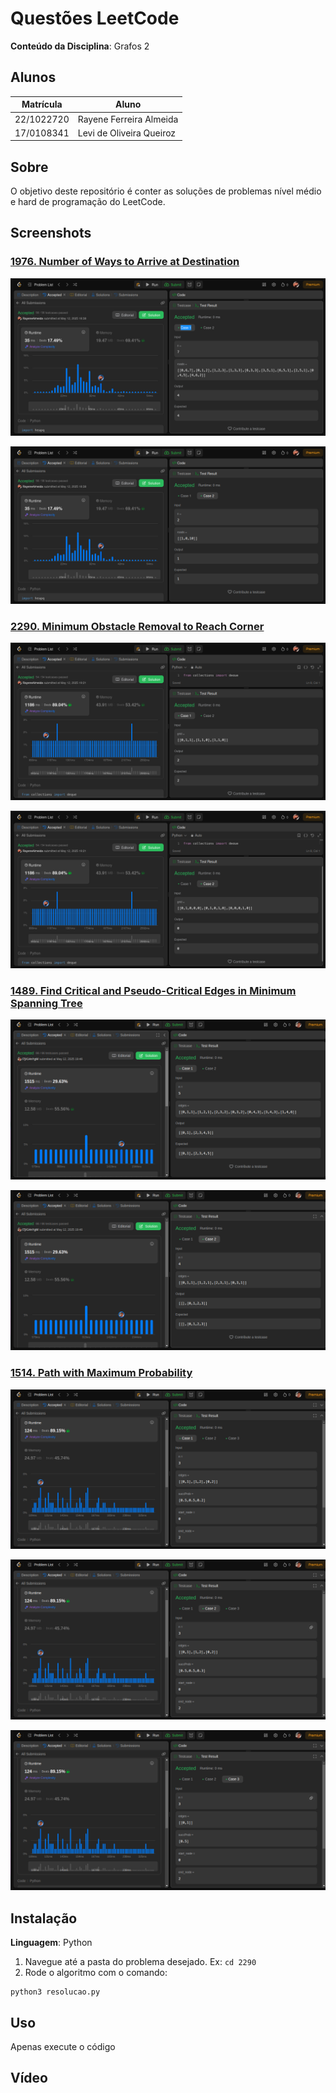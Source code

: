 # Questões LeetCode

**Conteúdo da Disciplina**: Grafos 2

## Alunos
|Matrícula | Aluno |
| -- | -- |
| 22/1022720  | Rayene Ferreira Almeida |
| 17/0108341 | Levi de Oliveira Queiroz |


## Sobre 
O objetivo deste repositório é conter as soluções de problemas nível médio e hard de programação do LeetCode. 


## Screenshots
### [1976. Number of Ways to Arrive at Destination](https://leetcode.com/problems/number-of-ways-to-arrive-at-destination/description/)

![1976_1](assets/1976.1.png)
<br>

![1976_2](assets/1976.2.png)

### [2290. Minimum Obstacle Removal to Reach Corner](https://leetcode.com/problems/minimum-obstacle-removal-to-reach-corner/description/)


![2290_1](assets/2290.1.png)
<br>

![2290_2](assets/2290.2.png)

### [1489. Find Critical and Pseudo-Critical Edges in Minimum Spanning Tree](https://leetcode.com/problems/find-critical-and-pseudo-critical-edges-in-minimum-spanning-tree/description/)

![1489_1](/assets/1489.1.png)
<br>

![1489_2](/assets/1489.2.png)

### [1514. Path with Maximum Probability](https://leetcode.com/problems/path-with-maximum-probability/description/)

![1514_1](/assets/1514.1.png)
<br>

![1514_2](/assets/1514.2.png)
<br>

![1514_3](/assets/1514.3.png)

## Instalação 
**Linguagem**: Python<br>
1. Navegue até a pasta do problema desejado. Ex: `cd 2290`
2. Rode o algoritmo com o comando:

```
python3 resolucao.py
```

## Uso 
Apenas execute o código

## Vídeo 




